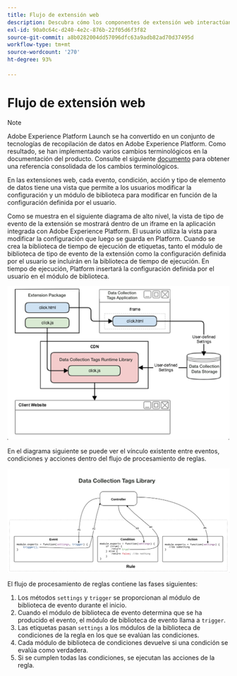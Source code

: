 ```yaml
---
title: Flujo de extensión web
description: Descubra cómo los componentes de extensión web interactúan entre sí durante la ejecución en Adobe Experience Platform.
exl-id: 90a0c64c-d240-4e2c-876b-22f05d6f3f82
source-git-commit: a8b0282004dd57096dfc63a9adb82ad70d37495d
workflow-type: tm+mt
source-wordcount: '270'
ht-degree: 93%

---
```


# Flujo de extensión web

>[!NOTE]
>
>Adobe Experience Platform Launch se ha convertido en un conjunto de tecnologías de recopilación de datos en Adobe Experience Platform. Como resultado, se han implementado varios cambios terminológicos en la documentación del producto. Consulte el siguiente [documento](../../term-updates.md) para obtener una referencia consolidada de los cambios terminológicos.

En las extensiones web, cada evento, condición, acción y tipo de elemento de datos tiene una vista que permite a los usuarios modificar la configuración y un módulo de biblioteca para modificar en función de la configuración definida por el usuario.

Como se muestra en el siguiente diagrama de alto nivel, la vista de tipo de evento de la extensión se mostrará dentro de un iframe en la aplicación integrada con Adobe Experience Platform. El usuario utiliza la vista para modificar la configuración que luego se guarda en Platform. Cuando se crea la biblioteca de tiempo de ejecución de etiquetas, tanto el módulo de biblioteca de tipo de evento de la extensión como la configuración definida por el usuario se incluirán en la biblioteca de tiempo de ejecución. En tiempo de ejecución, Platform insertará la configuración definida por el usuario en el módulo de biblioteca.

![Diagrama de flujo de extensión](../images/flow/web/extension-flow.png)

En el diagrama siguiente se puede ver el vínculo existente entre eventos, condiciones y acciones dentro del flujo de procesamiento de reglas.

![Diagrama de flujo de procesamiento de reglas](../images/flow/web/rule-processing-flow.png)

El flujo de procesamiento de reglas contiene las fases siguientes:

1. Los métodos `settings` y `trigger` se proporcionan al módulo de biblioteca de evento durante el inicio.
1. Cuando el módulo de biblioteca de evento determina que se ha producido el evento, el módulo de biblioteca de evento llama a `trigger`.
1. Las etiquetas pasan `settings` a los módulos de la biblioteca de condiciones de la regla en los que se evalúan las condiciones.
1. Cada módulo de biblioteca de condiciones devuelve si una condición se evalúa como verdadera.
1. Si se cumplen todas las condiciones, se ejecutan las acciones de la regla.
